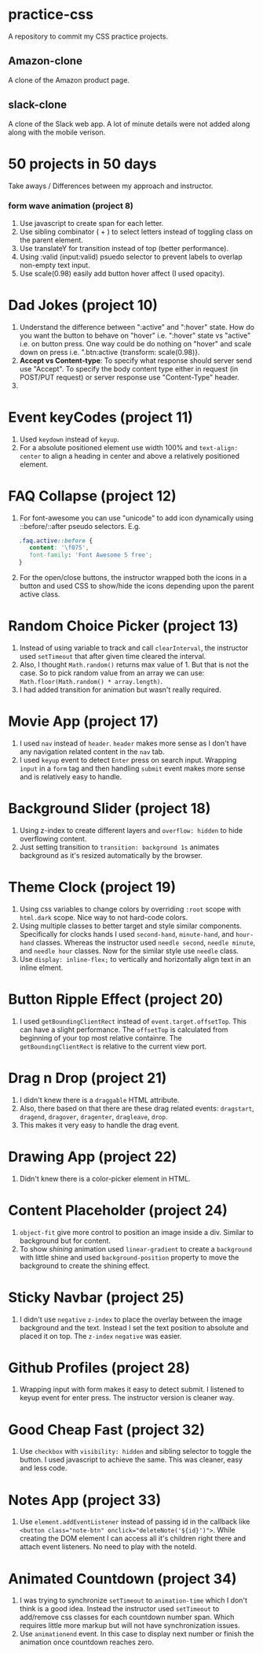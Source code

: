 # practice-css

A repository to commit my CSS practice projects.

## Amazon-clone

A clone of the Amazon product page.

## slack-clone

A clone of the Slack web app. A lot of minute details were not added along along with the mobile verison.

# 50 projects in 50 days

Take aways / Differences between my approach and instructor.

### form wave animation (project 8)

1. Use javascript to create span for each letter.
2. Use sibling combinator ( + ) to select letters instead of toggling class on the parent element.
3. Use translateY for transition instead of top (better performance).
4. Using :valid (input:valid) psuedo selector to prevent labels to overlap non-empty text input.
5. Use scale(0.98) easily add button hover affect (I used opacity).

# Dad Jokes (project 10)

1. Understand the difference between ":active" and ":hover" state. How do you want the button to behave on "hover" i.e. ":hover" state vs "active" i.e. on button press.
   One way could be do nothing on "hover" and scale down on press i.e. ".btn:active {transform: scale(0.98)}.
2. **Accept vs Content-type**: To specify what response should server send use "Accept". To specify the body content type either in request (in POST/PUT request) or server response use "Content-Type" header.
3.

# Event keyCodes (project 11)

1. Used `keydown` instead of `keyup`.
2. For a absolute positioned element use width 100% and `text-align: center` to align a heading in center and above a relatively positioned element.

# FAQ Collapse (project 12)

1. For font-awesome you can use "unicode" to add icon dynamically using ::before/::after pseudo selectors. E.g.

```CSS
   .faq.active::before {
      content: '\f075',
      font-family: 'Font Awesome 5 free';
   }
```

2. For the open/close buttons, the instructor wrapped both the icons in a button and used CSS to show/hide the icons depending upon the parent active class.

# Random Choice Picker (project 13)

1. Instead of using variable to track and call `clearInterval`, the instructor used `setTimeout` that after given time cleared the interval.
2. Also, I thought `Math.random()` returns max value of 1. But that is not the case. So to pick random value from an array we can use: `Math.floor(Math.random() * array.length)`.
3. I had added transition for animation but wasn't really required.

# Movie App (project 17)

1. I used `nav` instead of `header`. `header` makes more sense as I don't have any navigation related content in the `nav` tab.
2. I used `keyup` event to detect `Enter` press on search input. Wrapping `input` in a `form` tag and then handling `submit` event makes more sense and is relatively easy to handle.

# Background Slider (project 18)

1. Using z-index to create different layers and `overflow: hidden` to hide overflowing content.
2. Just setting transition to `transition: background 1s` animates background as it's resized automatically by the browser.

# Theme Clock (project 19)

1. Using css variables to change colors by overriding `:root` scope with `html.dark` scope. Nice way to not hard-code colors.
2. Using multiple classes to better target and style similar components. Specifically for clocks hands I used `second-hand`, `minute-hand`, and `hour-hand` classes. Whereas the instructor used `needle second`, `needle minute`, and `needle hour` classes. Now for the similar style use `needle` class.
3. Use `display: inline-flex;` to vertically and horizontally align text in an inline elment.

# Button Ripple Effect (project 20)

1. I used `getBoundingClientRect` instead of `event.target.offsetTop`. This can have a slight performance. The `offsetTop` is calculated from beginning of your top most relative containre. The `getBoundingClientRect` is relative to the current view port.

# Drag n Drop (project 21)

1. I didn't knew there is a `draggable` HTML attribute.
2. Also, there based on that there are these drag related events: `dragstart`, `dragend`, `dragover`, `dragenter`, `dragleave`, `drop`.
3. This makes it very easy to handle the drag event.

# Drawing App (project 22)

1. Didn't knew there is a color-picker element in HTML.

# Content Placeholder (project 24)

1. `object-fit` give more control to position an image inside a div. Similar to background but for content.
2. To show _shining_ animation used `linear-gradient` to create a `background` with little shine and used `background-position` property to move the background to create the shining effect.

# Sticky Navbar (project 25)

1. I didn't use `negative` `z-index` to place the overlay between the image background and the text. Instead I set the text position to absolute and placed it on top. The `z-index` `negative` was easier.

# Github Profiles (project 28)

1. Wrapping input with form makes it easy to detect submit. I listened to keyup event for enter press. The instructor version is cleaner way.

# Good Cheap Fast (project 32)

1. Use `checkbox` with `visibility: hidden` and sibling selector to toggle the button. I used javascript to achieve the same. This was cleaner, easy and less code.

# Notes App (project 33)

1. Use `element.addEventListener` instead of passing id in the callback like `<button class="note-btn" onclick="deleteNote('${id}')">`. While creating the DOM element I can access all it's children right there and attach event listeners. No need to play with the noteId.

# Animated Countdown (project 34)

1. I was trying to synchronize `setTimeout` to `animation-time` which I don't think is a good idea. Instead the instructor used `setTimeout` to add/remove css classes for each countdown number span. Which requires little more markup but will not have synchronization issues.
2. Use `animationend` event. In this case to display next number or finish the animation once countdown reaches zero.
